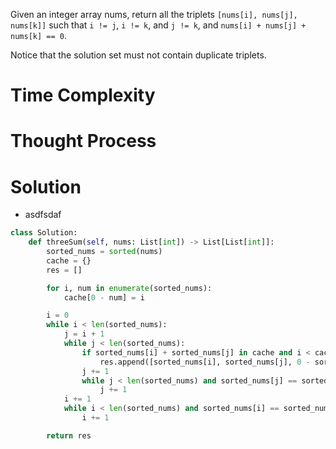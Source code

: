Given an integer array nums, return all the triplets `[nums[i], nums[j], nums[k]]` such that `i != j`, `i != k`, and `j != k`, and `nums[i] + nums[j] + nums[k] == 0`.

Notice that the solution set must not contain duplicate triplets.
# Time Complexity
# Thought Process
# Solution
- asdfsdaf
```Python
class Solution:
	def threeSum(self, nums: List[int]) -> List[List[int]]:
		sorted_nums = sorted(nums)
		cache = {}
		res = []

		for i, num in enumerate(sorted_nums):
			cache[0 - num] = i

		i = 0
		while i < len(sorted_nums):
			j = i + 1
			while j < len(sorted_nums):
				if sorted_nums[i] + sorted_nums[j] in cache and i < cache[sorted_nums[i] + sorted_nums[j]] and j < cache[sorted_nums[i] + sorted_nums[j]]:
					res.append([sorted_nums[i], sorted_nums[j], 0 - sorted_nums[i] - sorted_nums[j]])
				j += 1
				while j < len(sorted_nums) and sorted_nums[j] == sorted_nums[j - 1]:
					j += 1
			i += 1
			while i < len(sorted_nums) and sorted_nums[i] == sorted_nums[i - 1]:
				i += 1

		return res
```